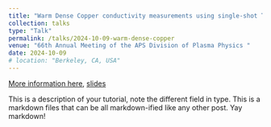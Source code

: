 ```yaml
---
title: "Warm Dense Copper conductivity measurements using single-shot THz spectroscopy"
collection: talks
type: "Talk"
permalink: /talks/2024-10-09-warm-dense-copper
venue: "66th Annual Meeting of the APS Division of Plasma Physics "
date: 2024-10-09
# location: "Berkeley, CA, USA"
---
```


[More information here](https://meetings.aps.org/Meeting/DPP24/Session/NO09.7),
[slides](/files/slides1.pdf)

This is a description of your tutorial, note the different field in type. This is a markdown files
that can be all markdown-ified like any other post. Yay markdown!
